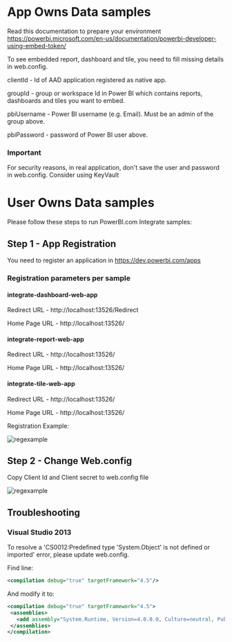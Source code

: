 # App Owns Data samples

Read this documentation to prepare your environment
https://powerbi.microsoft.com/en-us/documentation/powerbi-developer-using-embed-token/

To see embedded report, dashboard and tile, you need to fill missing details in web.config.

clientId - Id of AAD application registered as native app.

groupId - group or workspace Id in Power BI which contains reports, dashboards and tiles you want to embed.

pbiUsername - Power BI username (e.g. Email). Must be an admin of the group above.

pbiPassword - password of Power BI user above.

### Important

For security reasons, in real application, don't save the user and password in web.config. Consider using KeyVault

# User Owns Data samples

Please follow these steps to run PowerBI.com Integrate samples:
## Step 1 - App Registration
You need to register an application in
https://dev.powerbi.com/apps

### Registration parameters per sample

#### integrate-dashboard-web-app
Redirect URL  - http://localhost:13526/Redirect

Home Page URL - http://localhost:13526/

#### integrate-report-web-app
Redirect URL  - http://localhost:13526/

Home Page URL - http://localhost:13526/

#### integrate-tile-web-app
Redirect URL  - http://localhost:13526/

Home Page URL - http://localhost:13526/

Registration Example:

![regexample](https://cloud.githubusercontent.com/assets/23071967/23340723/fc032efe-fc43-11e6-9a8f-13e40cb32d97.png)

## Step 2 - Change Web.config
Copy Client Id and Client secret to web.config file

![regexample](https://cloud.githubusercontent.com/assets/23071967/23340740/48d4f640-fc44-11e6-8f31-dd273d26a61e.png)

## Troubleshooting

### Visual Studio 2013
To resolve a 'CS0012:Predefined type 'System.Object' is not defined or imported' error, please update web.config.

Find line:
 ```xml
 <compilation debug="true" targetFramework="4.5"/>
 ```
 
 And modify it to:
 
 ```xml
 <compilation debug="true" targetFramework="4.5">
  <assemblies>     
    <add assembly="System.Runtime, Version=4.0.0.0, Culture=neutral, PublicKeyToken=b03f5f7f11d50a3a" />   
  </assemblies>
</compilation>
```


